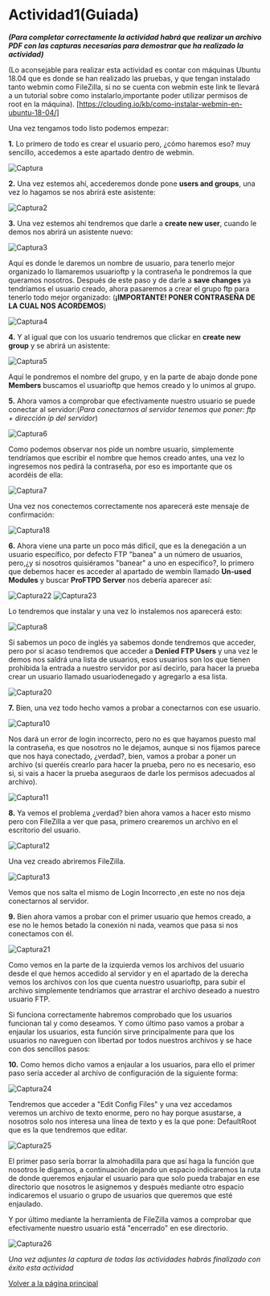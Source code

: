 # Actividad1(Guiada)

***(Para completar correctamente la actividad habrá que realizar un archivo PDF con las capturas necesarias para demostrar que ha realizado la actividad)***

(Lo aconsejable para realizar esta actividad es contar con máquinas Ubuntu 18.04 que es donde se han realizado las pruebas, y que tengan instalado tanto webmin como FileZilla, si no se cuenta con webmin este link te llevará a un tutorial sobre como instalarlo,importante poder utilizar permisos de root en la máquina). [https://clouding.io/kb/como-instalar-webmin-en-ubuntu-18-04/]

Una vez tengamos todo listo podemos empezar:

**1.** Lo primero de todo es crear el usuario pero, ¿cómo haremos eso? muy sencillo, accedemos a este apartado dentro de webmin.

![Captura](./imagenes/Captura.PNG)

**2.** Una vez estemos ahí, accederemos donde pone **users and groups**, una vez lo hagamos se nos abrirá este asistente:

![Captura2](./imagenes/Captura2.PNG)

**3.** Una vez estemos ahí tendremos que darle a **create new user**, cuando le demos nos abrirá un asistente nuevo:

![Captura3](./imagenes/Captura3.PNG)

Aquí es donde le daremos un nombre de usuario, para tenerlo mejor organizado lo llamaremos usuarioftp y la contraseña le pondremos la que queramos nosotros. Después de este paso y de darle a **save changes** ya tendríamos el usuario creado, ahora pasaremos a crear el grupo ftp para tenerlo todo mejor organizado:
(**¡IMPORTANTE! PONER CONTRASEÑA DE LA CUAL NOS ACORDEMOS**)

![Captura4](./imagenes/Captura4.PNG)

**4.** Y al igual que con los usuario tendremos que clickar en **create new group** y se abrirá un asistente:

![Captura5](./imagenes/Captura5.PNG)

Aquí le pondremos el nombre del grupo, y en la parte de abajo donde pone **Members** buscamos el usuarioftp que hemos creado y lo unimos al grupo. 

**5.** Ahora vamos a comprobar que efectivamente nuestro usuario se puede conectar al servidor:(*Para conectarnos al servidor tenemos que poner: ftp + dirección ip del servidor*)

![Captura6](./imagenes/Captura6.PNG)

Como podemos observar nos pide un nombre usuario, simplemente tendríamos que escribir el nombre que hemos creado antes, una vez lo ingresemos nos pedirá la contraseña, por eso es importante que os acordéis de ella:

![Captura7](./imagenes/Captura7.PNG)

Una vez nos conectemos correctamente nos aparecerá este mensaje de confirmación:

![Captura18](./imagenes/Captura18.PNG)

**6.** Ahora viene una parte un poco más díficil, que es la denegación a un usuario específico, por defecto FTP "banea" a un número de usuarios, pero,¿y si nosotros quisiéramos "banear" a uno en específico?, lo primero que debemos hacer es acceder al apartado de wembin llamado **Un-used Modules** y buscar **ProFTPD Server** nos debería aparecer así:

![Captura22](./imagenes/Captura22.png) 
![Captura23](./imagenes/Captura23.png)

Lo tendremos que instalar y una vez lo instalemos nos aparecerá esto:

![Captura8](./imagenes/Captura8.PNG)

Si sabemos un poco de inglés ya sabemos donde tendremos que acceder, pero por si acaso tendremos que acceder a **Denied FTP Users** y una vez le demos nos saldrá una lista de usuarios, esos usuarios son los que tienen prohibida la entrada a nuestro servidor por así decirlo, para hacer la prueba crear un usuario llamado usuariodenegado y agregarlo a esa lista.

![Captura20](./imagenes/Captura20.PNG)

**7.** Bien, una vez todo hecho vamos a probar a conectarnos con ese usuario.

![Captura10](./imagenes/Captura10.PNG)

Nos dará un error de login incorrecto, pero no es que hayamos puesto mal la contraseña, es que nosotros no le dejamos, aunque si nos fijamos parece que nos haya conectado, ¿verdad?, bien, vamos a probar a poner un archivo (si queréis crearlo para hacer la prueba, pero no es necesario, eso si, si vais a hacer la prueba aseguraos de darle los permisos adecuados al archivo).

![Captura11](./imagenes/Captura11.PNG)

**8.** Ya vemos el problema ¿verdad? bien ahora vamos a hacer esto mismo pero con FileZilla a ver que pasa, primero crearemos un archivo en el escritorio del usuario.

![Captura12](./imagenes/Captura12.PNG)

Una vez creado abriremos FileZilla.

![Captura13](./imagenes/Captura13.PNG)

Vemos que nos salta el mismo de Login Incorrecto ,en este no nos deja conectarnos al servidor.

**9.** Bien ahora vamos a probar con el primer usuario que hemos creado, a ese no le hemos betado la conexión ni nada, veamos que pasa si nos conectamos con él.

![Captura21](./imagenes/Captura21.PNG)

Como vemos en la parte de la izquierda vemos los archivos del usuario desde el que hemos accedido al servidor y en el apartado de la derecha vemos los archivos con los que cuenta nuestro usuarioftp, para subir el archivo simplemente tendríamos que arrastrar el archivo deseado a nuestro usuario FTP.

Si funciona correctamente habremos comprobado que los usuarios funcionan tal y como deseamos.
Y como último paso vamos a probar a enjaular los usuarios, esta función sirve principalmente para que los usuarios no naveguen con libertad por todos nuestros archivos y se hace con dos sencillos pasos:

**10.** Como hemos dicho vamos a enjaular a los usuarios, para ello el primer paso sería acceder al archivo de configuración de la siguiente forma:

![Captura24](./imagenes/Captura24.PNG)

Tendremos que acceder a "Edit Config Files" y una vez accedamos veremos un archivo de texto enorme, pero no hay porque asustarse, a nosotros solo nos interesa una línea de texto y es la que pone: DefaultRoot que es la que tendremos que editar.

![Captura25](./imagenes/Captura25.PNG)

El primer paso sería borrar la almohadilla para que así haga la función que nosotros le digamos, a continuación dejando un espacio indicaremos la ruta de donde queremos enjaular el usuario para que solo pueda trabajar en ese directorio que nosotros le asignemos y después mediante otro espacio indicaremos el usuario o grupo de usuarios que queremos que esté enjaulado.

Y por último mediante la herramienta de FileZilla vamos a comprobar que efectivamente nuestro usuario está "encerrado" en ese directorio.

![Captura26](./imagenes/Captura26.PNG)

*Una vez adjuntes la captura de todas las actividades habrás finalizado con éxito esta actividad*


[Volver a la página principal](README.md)
